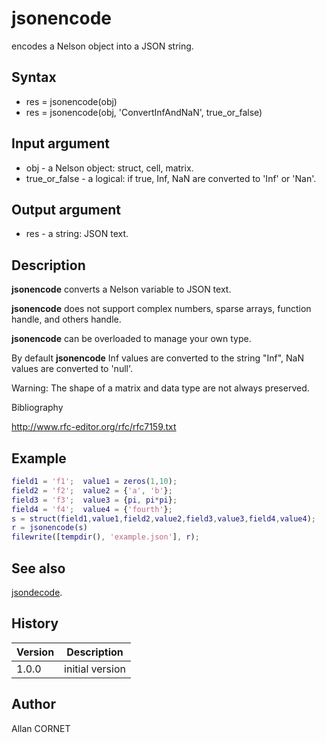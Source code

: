 # jsonencode

encodes a Nelson object into a JSON string.

## Syntax

- res = jsonencode(obj)
- res = jsonencode(obj, 'ConvertInfAndNaN', true_or_false)

## Input argument

- obj - a Nelson object: struct, cell, matrix.
- true_or_false - a logical: if true, Inf, NaN are converted to 'Inf' or 'Nan'.

## Output argument

- res - a string: JSON text.

## Description

  <p><b>jsonencode</b> converts a Nelson variable to JSON text.</p>
  <p><b>jsonencode</b> does not support complex numbers, sparse arrays, function handle, and others handle.</p>
  <p><b>jsonencode</b> can be overloaded to manage your own type.</p>
  <p>By default <b>jsonencode</b> Inf values are converted to the string "Inf", NaN values are converted to 'null'.</p>
  <p>Warning: The shape of a matrix and data type are not always preserved.</p>

Bibliography

http://www.rfc-editor.org/rfc/rfc7159.txt

## Example

```matlab
field1 = 'f1';  value1 = zeros(1,10);
field2 = 'f2';  value2 = {'a', 'b'};
field3 = 'f3';  value3 = {pi, pi*pi};
field4 = 'f4';  value4 = {'fourth'};
s = struct(field1,value1,field2,value2,field3,value3,field4,value4);
r = jsonencode(s)
filewrite([tempdir(), 'example.json'], r);
```

## See also

[jsondecode](jsondecode.md).

## History

| Version | Description     |
| ------- | --------------- |
| 1.0.0   | initial version |

## Author

Allan CORNET
